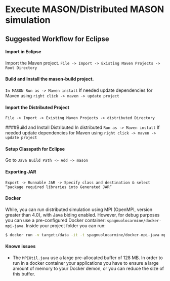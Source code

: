# Execute MASON/Distributed MASON simulation

## Suggested Workflow for Eclipse

#### Import in Eclipse
Import the Maven project.
``File -> Import -> Existing Maven Projects -> Root Directory``

#### Build and Install the mason-build project.
``In MASON Run as -> Maven install``
If needed update dependencies for Maven using ``right click -> maven -> update project``

#### Import the Distributed Project
``File -> Import -> Existing Maven Projects -> distributed Directory``

####Build and Install Distributed
In distributed ``Run as -> Maven install``
If needed update dependencies for Maven using ``right click -> maven -> update project``

#### Setup Classpath for Eclipse
Go to ``Java Build Path -> Add -> mason``

#### Exporting JAR
``Export -> Runnable JAR -> Specify class and destination & select “package required libraries into Generated JAR”``

  
  

#### Docker
While, you can run distributed simulation using MPI (OpenMPI, version greater than 4.0), with Java biding enabled. However, for debug purposes you can use a pre-configured Docker container: `spagnuolocarmine/docker-mpi-java`.
Inside your project folder you can run:

```bash
$ docker run -v target:/data -it -t spagnuolocarmine/docker-mpi-java mpirun --allow-run-as-root -np 4 java -Xmx3G -jar /data/sim-jar-with-dependencies.jar
```

#### Known issues

- The `MPIUtil.java` use a large pre-allocated buffer of 128 MB. In order to run in a docker container your applications you have to ensure a large amount of memory to your Docker demon, or you can reduce the size of this buffer.